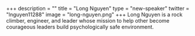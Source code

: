 +++
description = ""
title = "Long Nguyen"
type = "new-speaker"
twitter = "lnguyen11288"
image = "long-nguyen.png"
+++
Long Nguyen is a rock climber, engineer, and leader whose mission to help other become courageous leaders build psychologically safe environment.